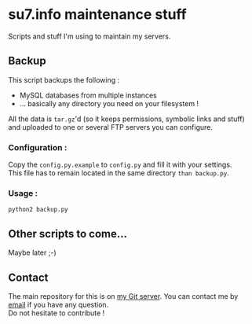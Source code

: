 # su7.info maintenance stuff
Scripts and stuff I'm using to maintain my servers.

## Backup
This script backups the following :

* MySQL databases from multiple instances
* ... basically any directory you need on your filesystem !

All the data is `tar.gz`'d (so it keeps permissions, symbolic links and stuff) and uploaded to one or several FTP servers you can configure.

### Configuration :
Copy the `config.py.example` to `config.py` and fill it with your settings.  
This file has to remain located in the same directory `than backup.py`.

### Usage :
`python2 backup.py`

## Other scripts to come...
Maybe later ;-)

## Contact
The main repository for this is on [my Git server](http://git.quba.fr/su7_info/maintenance.git/). You can contact me by [email](mailto:quentin@quba.fr) if you have any question.  
Do not hesitate to contribute !
